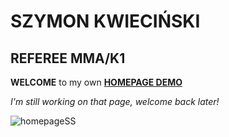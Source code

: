 # SZYMON KWIECIŃSKI
## REFEREE MMA/K1

**WELCOME** to my own [**HOMEPAGE DEMO**](https://shimmy022.github.io/REFEREE-HOMEPAGE-2024/)

*I'm still working on that page, welcome back later!*

![homepageSS](https://i.ibb.co/z6Pns1x/Zrzut-ekranu-2024-01-16-135212.png)
